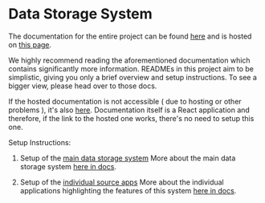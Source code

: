 # Data Storage System

The documentation for the entire project can be found [here](./documentation) and is hosted on [this page](https://marekstef.github.io/storage-system-documentation/).

We highly recommend reading the aforementioned documentation which contains significantly more information. READMEs in this project aim to be simplistic, giving you only a brief overview and setup instructions. To see a bigger view, please head over to those docs.

If the hosted documentation is not accessible ( due to hosting or other problems ), it's also [here](./documentation). Documentation itself is a React application and therefore, if the link to the hosted one works, there's no need to setup this one.

Setup Instructions:
1. Setup of the [main data storage system](./dataStorageSystem)
More about the main data storage system [here in docs](https://marekstef.github.io/storage-system-documentation/docs/category/introduction).

2. Setup of the [individual source apps](./apps)
More about the individual applications highlighting the features of this system [here in docs](https://marekstef.github.io/storage-system-documentation/docs/example-apps/intro).